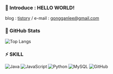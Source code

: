 ### 💬 Introduce : HELLO WORLD!
blog : [tistory](https://gongganlee.tistory.com/ "티스토리") / 
e-mail : gongganlee@gmail.com

### 👀 GitHub Stats
![Top Langs](https://github-readme-stats.vercel.app/api/top-langs/?username=gongganlee&layout=compact&theme=graywhite)
<!--  ![sun_forest's GitHub stats](https://github-readme-stats.vercel.app/api?username=gongganlee&show_icons=true&theme=graywhite) -->

### ⚡ SKILL
![Java](https://img.shields.io/badge/java-%23ED8B00.svg?style=for-the-badge&logo=openjdk&logoColor=white)   ![JavaScript](https://img.shields.io/badge/javascript-%23323330.svg?style=for-the-badge&logo=javascript&logoColor=%23F7DF1E)  ![Python](https://img.shields.io/badge/python-3670A0?style=for-the-badge&logo=python&logoColor=ffdd54) ![MySQL](https://img.shields.io/badge/mysql-%2300f.svg?style=for-the-badge&logo=mysql&logoColor=white) ![GitHub](https://img.shields.io/badge/github-%23121011.svg?style=for-the-badge&logo=github&logoColor=white) 
